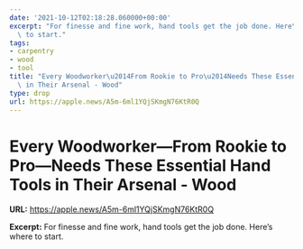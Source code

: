 ```yaml
---
date: '2021-10-12T02:18:28.060000+00:00'
excerpt: "For finesse and fine work, hand tools get the job done. Here\u2019s where\
  \ to start."
tags:
- carpentry
- wood
- tool
title: "Every Woodworker\u2014From Rookie to Pro\u2014Needs These Essential Hand Tools\
  \ in Their Arsenal - Wood"
type: drop
url: https://apple.news/A5m-6ml1YQjSKmgN76KtR0Q
---
```


# Every Woodworker—From Rookie to Pro—Needs These Essential Hand Tools in Their Arsenal - Wood

**URL:** https://apple.news/A5m-6ml1YQjSKmgN76KtR0Q

**Excerpt:** For finesse and fine work, hand tools get the job done. Here’s where to start.
